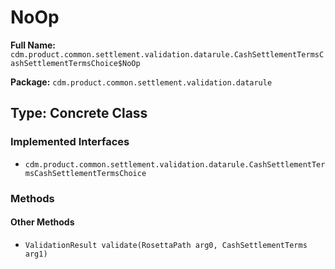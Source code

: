 # NoOp

**Full Name:** `cdm.product.common.settlement.validation.datarule.CashSettlementTermsCashSettlementTermsChoice$NoOp`

**Package:** `cdm.product.common.settlement.validation.datarule`

## Type: Concrete Class

### Implemented Interfaces

- `cdm.product.common.settlement.validation.datarule.CashSettlementTermsCashSettlementTermsChoice`

### Methods

#### Other Methods

- `ValidationResult validate(RosettaPath arg0, CashSettlementTerms arg1)`

